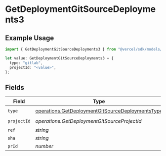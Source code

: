 # GetDeploymentGitSourceDeployments3

## Example Usage

```typescript
import { GetDeploymentGitSourceDeployments3 } from "@vercel/sdk/models/operations";

let value: GetDeploymentGitSourceDeployments3 = {
  type: "gitlab",
  projectId: "<value>",
};
```

## Fields

| Field                                                                                                                | Type                                                                                                                 | Required                                                                                                             | Description                                                                                                          |
| -------------------------------------------------------------------------------------------------------------------- | -------------------------------------------------------------------------------------------------------------------- | -------------------------------------------------------------------------------------------------------------------- | -------------------------------------------------------------------------------------------------------------------- |
| `type`                                                                                                               | [operations.GetDeploymentGitSourceDeploymentsType](../../models/operations/getdeploymentgitsourcedeploymentstype.md) | :heavy_check_mark:                                                                                                   | N/A                                                                                                                  |
| `projectId`                                                                                                          | *operations.GetDeploymentGitSourceProjectId*                                                                         | :heavy_check_mark:                                                                                                   | N/A                                                                                                                  |
| `ref`                                                                                                                | *string*                                                                                                             | :heavy_minus_sign:                                                                                                   | N/A                                                                                                                  |
| `sha`                                                                                                                | *string*                                                                                                             | :heavy_minus_sign:                                                                                                   | N/A                                                                                                                  |
| `prId`                                                                                                               | *number*                                                                                                             | :heavy_minus_sign:                                                                                                   | N/A                                                                                                                  |
